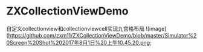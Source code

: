 # ZXCollectionViewDemo
自定义collectionview和collectionviewcell实现九宫格布局
![image](https://github.com/zxm11/ZXCollectionViewDemo/blob/master/Simulator%20Screen%20Shot%202017年8月1日%20上午10.45.20.png;
